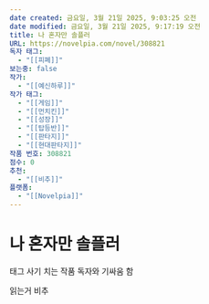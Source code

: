 ```yaml
---
date created: 금요일, 3월 21일 2025, 9:03:25 오전
date modified: 금요일, 3월 21일 2025, 9:17:19 오전
title: 나 혼자만 솔플러
URL: https://novelpia.com/novel/308821
독자 태그:
  - "[[피폐]]"
보는중: false
작가:
  - "[[예신하루]]"
작가 태그:
  - "[[게임]]"
  - "[[먼치킨]]"
  - "[[성장]]"
  - "[[탑등반]]"
  - "[[판타지]]"
  - "[[현대판타지]]"
작품 번호: 308821
점수: 0
추천:
  - "[[비추]]"
플랫폼:
  - "[[Novelpia]]"
---
```


# 나 혼자만 솔플러

태그 사기 치는 작품
독자와 기싸움 함

읽는거 비추
